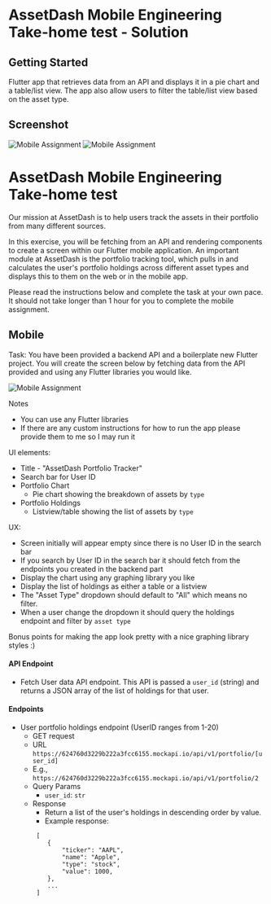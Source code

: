 # AssetDash Mobile Engineering Take-home test - Solution

## Getting Started

Flutter app that retrieves data from an API and displays it in a pie chart and a table/list view. The app also allow users to filter the table/list view based on the asset type.

## Screenshot

![Mobile Assignment](images/portfolio-tracker-list.png)
![Mobile Assignment](images/porfolio-tracker-empty-list.png)

# AssetDash Mobile Engineering Take-home test

Our mission at AssetDash is to help users track the assets in their portfolio from many different sources.

In this exercise, you will be fetching from an API and rendering components to create a screen within our Flutter mobile application. An important module at AssetDash is the portfolio tracking tool,
which pulls in and calculates the user's portfolio holdings across different asset types and displays this to them on the web or in the mobile app.

Please read the instructions below and complete the task at your own pace. It should not take longer than 1 hour for
you to complete the mobile assignment.

## Mobile

Task: You have been provided a backend API and a boilerplate new Flutter project. You will create the screen below by fetching data from the API provided and using any Flutter libraries you would like.

![Mobile Assignment](images/mobile_assignment.png)

Notes

- You can use any Flutter libraries
- If there are any custom instructions for how to run the app please provide them to me so I may run it

UI elements:

- Title - "AssetDash Portfolio Tracker"
- Search bar for User ID
- Portfolio Chart
  - Pie chart showing the breakdown of assets by `type`
- Portfolio Holdings
  - Listview/table showing the list of assets by `type`

UX:

- Screen initially will appear empty since there is no User ID in the search bar
- If you search by User ID in the search bar it should fetch from the endpoints you created in the backend part
- Display the chart using any graphing library you like
- Display the list of holdings as either a table or a listview
- The "Asset Type" dropdown should default to "All" which means no filter.
- When a user change the dropdown it should query the holdings endpoint and filter by `asset type`

Bonus points for making the app look pretty with a nice graphing library styles :)

#### API Endpoint

- Fetch User data API endpoint. This API is passed a `user_id` (string) and returns a JSON array of the list of holdings for that user.

#### Endpoints

- User portfolio holdings endpoint (UserID ranges from 1-20)
  - GET request
  - URL `https://624760d3229b222a3fcc6155.mockapi.io/api/v1/portfolio/[user_id]`
  - E.g., `https://624760d3229b222a3fcc6155.mockapi.io/api/v1/portfolio/2`
  - Query Params
    - `user_id`: `str`
  - Response
    - Return a list of the user's holdings in descending order by value.
    - Example response:
    ```
     [
        {
            "ticker": "AAPL",
            "name": "Apple",
            "type": "stock",
            "value": 1000,
        },
        ...
     ]
    ```
